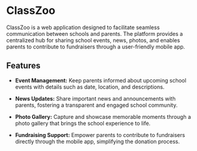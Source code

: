 # ClassZoo

ClassZoo is a web application designed to facilitate seamless communication between schools and parents. The platform provides a centralized hub for sharing school events, news, photos, and enables parents to contribute to fundraisers through a user-friendly mobile app.

## Features

- **Event Management:** Keep parents informed about upcoming school events with details such as date, location, and descriptions.

- **News Updates:** Share important news and announcements with parents, fostering a transparent and engaged school community.

- **Photo Gallery:** Capture and showcase memorable moments through a photo gallery that brings the school experience to life.

- **Fundraising Support:** Empower parents to contribute to fundraisers directly through the mobile app, simplifying the donation process.
